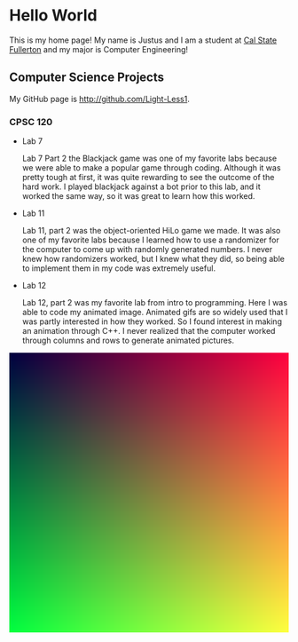 # Hello World

This is my home page! My name is Justus and I am a student at [Cal State Fullerton](http://www.fullerton.edu/) and my major is Computer Engineering!

## Computer Science Projects

My GitHub page is http://github.com/Light-Less1.

### CPSC 120

* Lab 7

    Lab 7 Part 2 the Blackjack game was one of my favorite labs because we were able to make a popular game through coding. Although it was pretty tough at first, it was quite rewarding to see the outcome of the hard work. I played blackjack against a bot prior to this lab, and it worked the same way, so it was great to learn how this worked.

* Lab 11

    Lab 11, part 2 was the object-oriented HiLo game we made. It was also one of my favorite labs because I learned how to use a randomizer for the computer to come up with randomly generated numbers. I never knew how randomizers worked, but I knew what they did, so being able to implement them in my code was extremely useful. 

* Lab 12

    Lab 12, part 2 was my favorite lab from intro to programming. Here I was able to code my animated image. Animated gifs are so widely used that I was partly interested in how they worked. So I found interest in making an animation through C++. I never realized that the computer worked through columns and rows to generate animated pictures. 

![The gradient image from Lab 10][def]

[def]: images/test_output.png
